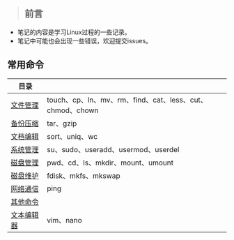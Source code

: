 > ## 前言  
* 笔记的内容是学习Linux过程的一些记录。
* 笔记中可能也会出现一些错误，欢迎提交issues。

## 常用命令
|目录|  |
|--------|--------|
|[文件管理]()|touch、cp、ln、mv、rm、find、cat、less、cut、chmod、chown|
|[备份压缩]()|tar、gzip|
|[文档编辑]()|sort、uniq、wc|
|[系统管理]()|su、sudo、useradd、usermod、userdel|
|[磁盘管理]()|pwd、cd、ls、mkdir、mount、umount|
|[磁盘维护]()|fdisk、mkfs、mkswap|
|[网络通信]()|ping|
|[其他命令]()|
|[文本编辑器]()|vim、nano|
